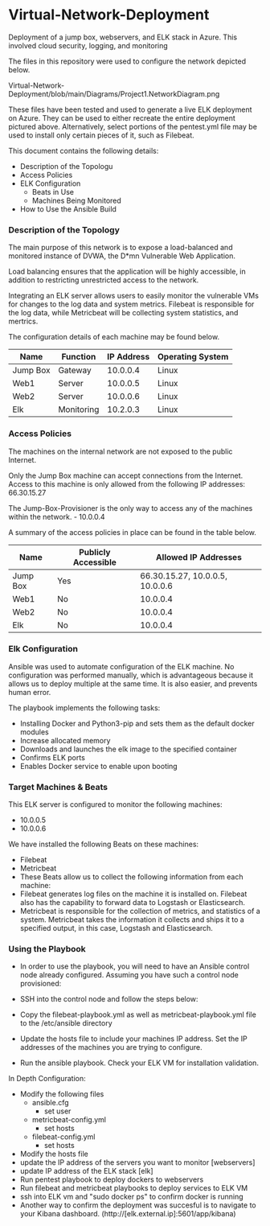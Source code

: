# Virtual-Network-Deployment
Deployment of a jump box, webservers, and ELK stack in Azure. This involved cloud security, logging, and monitoring


The files in this repository were used to configure the network depicted below.

Virtual-Network-Deployment/blob/main/Diagrams/Project1.NetworkDiagram.png

These files have been tested and used to generate a live ELK deployment on Azure. They can be used to either recreate the entire deployment pictured above. Alternatively, select portions of the pentest.yml file may be used to install only certain pieces of it, such as Filebeat.

This document contains the following details:
- Description of the Topologu
- Access Policies
- ELK Configuration
  - Beats in Use
  - Machines Being Monitored
- How to Use the Ansible Build


### Description of the Topology

The main purpose of this network is to expose a load-balanced and monitored instance of DVWA, the D*mn Vulnerable Web Application.

Load balancing ensures that the application will be highly accessible, in addition to restricting unrestricted access to the network.


Integrating an ELK server allows users to easily monitor the vulnerable VMs for changes to the log data and system metrics. Filebeat is responsible for the log data, while Metricbeat will be collecting system statistics, and mertrics.

The configuration details of each machine may be found below.

| Name     | Function   | IP Address | Operating System | 
|----------|------------|------------|------------------|
| Jump Box | Gateway    | 10.0.0.4   | Linux            |   
| Web1     | Server     | 10.0.0.5   | Linux            |   
| Web2     | Server     | 10.0.0.6   | Linux            |   
| Elk      | Monitoring | 10.2.0.3   | Linux            |  

### Access Policies

The machines on the internal network are not exposed to the public Internet. 

Only the Jump Box machine can accept connections from the Internet. Access to this machine is only allowed from the following IP addresses:
66.30.15.27

The Jump-Box-Provisioner is the only way to access any of the machines within the network. - 10.0.0.4

A summary of the access policies in place can be found in the table below.

| Name     | Publicly Accessible | Allowed IP Addresses            |
|----------|---------------------|---------------------------------|
| Jump Box | Yes                 | 66.30.15.27, 10.0.0.5, 10.0.0.6 |
| Web1     | No                  | 10.0.0.4                        |
| Web2     | No                  | 10.0.0.4                        |
| Elk      | No                  | 10.0.0.4                        |

### Elk Configuration

Ansible was used to automate configuration of the ELK machine. No configuration was performed manually, which is advantageous because it allows us to deploy multiple at the same time. It is also easier, and prevents human error.

The playbook implements the following tasks:
- Installing Docker and Python3-pip and sets them as the default docker modules
- Increase allocated memory
- Downloads and launches the elk image to the specified container
- Confirms ELK ports
- Enables Docker service to enable upon booting


### Target Machines & Beats
This ELK server is configured to monitor the following machines:
- 10.0.0.5
- 10.0.0.6

We have installed the following Beats on these machines:
- Filebeat
- Metricbeat
- These Beats allow us to collect the following information from each machine:
- Filebeat generates log files on the machine it is installed on. Filebeat also has the capability to forward data to Logstash or Elasticsearch.
- Metricbeat is responsible for the collection of metrics, and statistics of a system. Metricbeat takes the information it collects and ships it to a specified output, in this case, Logstash and Elasticsearch.


### Using the Playbook
- In order to use the playbook, you will need to have an Ansible control node already configured. Assuming you have such a control node provisioned: 

- SSH into the control node and follow the steps below:
- Copy the filebeat-playbook.yml as well as metricbeat-playbook.yml file to the /etc/ansible directory
- Update the hosts file to include your machines IP address. Set the IP addresses of the machines you are trying to configure.
- Run the ansible playbook. Check your ELK VM for installation validation.

In Depth Configuration:
- Modify the following files
  - ansible.cfg
    - set user
  - metricbeat-config.yml
    - set hosts 
  - filebeat-config.yml
    - set hosts
- Modify the hosts file 
 - update the IP address of the servers you want to monitor [webservers] 
 - update IP address of the ELK stack [elk]
- Run pentest playbook to deploy dockers to webservers
- Run filebeat and metricbeat playbooks to deploy services to ELK VM
- ssh into ELK vm and "sudo docker ps" to confirm docker is running
- Another way to confirm the deployment was succesful is to navigate to your Kibana dashboard. (http://[elk.external.ip]:5601/app/kibana)
